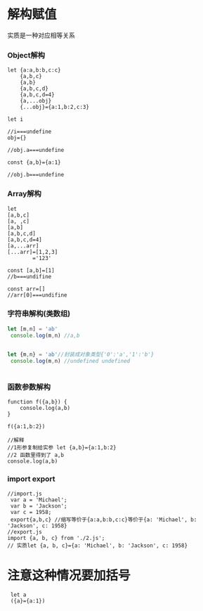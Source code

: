 # 解构赋值

实质是一种对应相等关系

### Object解构

```
let {a:a,b:b,c:c}
    {a,b,c}
    {a,b}
    {a,b,c,d}
    {a,b,c,d=4}
    {a,...obj}
    {...obj}={a:1,b:2,c:3}
```

```
let i

//i===undefine
obj={}

//obj.a===undefine

const {a,b}={a:1}

//obj.b===undefine
```

### Array解构

````
let
[a,b,c]
[a, ,c]
[a,b]
[a,b,c,d]
[a,b,c,d=4]
[a,...arr]
[...arr]=[1,2,3]
        ='123'
````

```
const [a,b]=[1]
//b===undifine

const arr=[]
//arr[0]===undifine
```

### 字符串解构(类数组)

```js
let [m,n] = 'ab'
 console.log(m,n) //a,b
 
```
```js
let {m,n} = 'ab'//封装成对象类型{'0':'a','1':'b'}
 console.log(m,n) //undefined undefined
 
```
### 函数参数解构

````
function f({a,b}) {
    console.log(a,b)
}

f({a:1,b:2})

//解释
//1形参复制给实参 let {a,b}={a:1,b:2}
//2 函数里得到了 a,b
console.log(a,b)
````
### import export

````
//import.js
 var a = 'Michael';
 var b = 'Jackson';
 var c = 1958;
 export{a,b,c} //缩写等价于{a:a,b:b,c:c}等价于{a: 'Michael', b: 'Jackson', c: 1958}
//export.js
import {a, b, c} from './2.js';
// 实质let {a, b, c}={a: 'Michael', b: 'Jackson', c: 1958}
````

# 注意这种情况要加括号

     let a
     ({a}={a:1})
